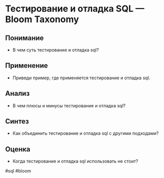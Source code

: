 # Тестирование и отладка SQL — Bloom Taxonomy

## Понимание
- В чем суть тестирование и отладка sql?

## Применение
- Приведи пример, где применяется тестирование и отладка sql.

## Анализ
- В чем плюсы и минусы тестирование и отладка sql?

## Синтез
- Как объединить тестирование и отладка sql с другими подходами?

## Оценка
- Когда тестирование и отладка sql использовать не стоит?

#sql #bloom
